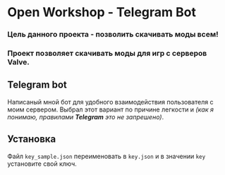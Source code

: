# Open Workshop - Telegram Bot
### Цель данного проекта - позволить скачивать моды всем!
### Проект позволяет скачивать моды для игр с серверов Valve.

## Telegram bot
Написаный мной бот для удобного взаимодействия пользователя с моим сервером. 
Выбрал этот вариант по причине легкости и *(как я понимаю, правилами **Telegram** это не запрешено)*.

## Установка
Файл `key_sample.json` переименовать в `key.json` и в значении `key` установите свой ключ.
